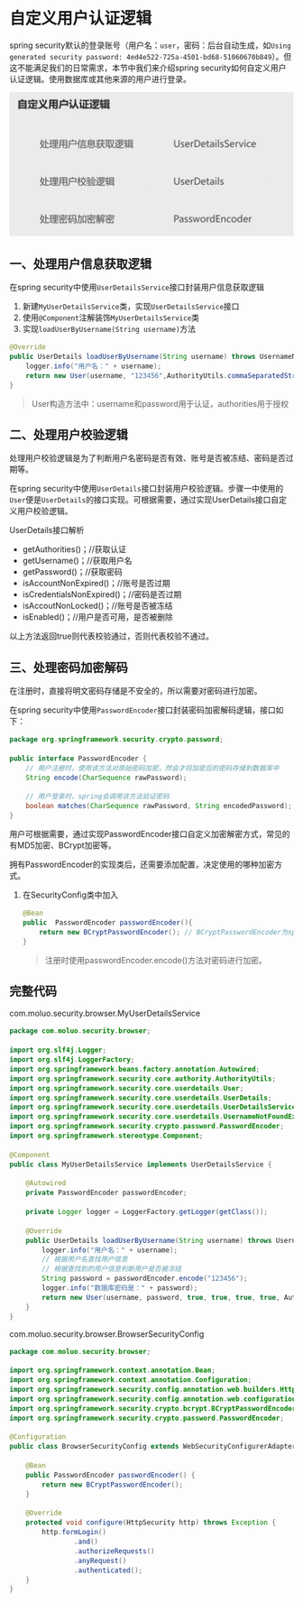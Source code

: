 # 自定义用户认证逻辑

spring security默认的登录账号（用户名：`user`，密码：后台自动生成，如`Using generated security password: 4ed4e522-725a-4501-bd68-51060670b849`）。但这不能满足我们的日常需求，本节中我们来介绍spring security如何自定义用户认证逻辑。使用数据库或其他来源的用户进行登录。

![](./media/自定义用户认证逻辑.png)

## 一、处理用户信息获取逻辑

在spring security中使用`UserDetailsService`接口封装用户信息获取逻辑

 1. 新建`MyUserDetailsService`类，实现`UserDetailsService`接口
 2. 使用`@Component`注解装饰`MyUserDetailsService`类
 3. 实现`loadUserByUsername(String username)`方法
```java
@Override
public UserDetails loadUserByUsername(String username) throws UsernameNotFoundException {
	logger.info("用户名：" + username);
	return new User(username, "123456",AuthorityUtils.commaSeparatedStringToAuthorityList("admin"));
}
```
> User构造方法中：username和password用于认证，authorities用于授权

## 二、处理用户校验逻辑

处理用户校验逻辑是为了判断用户名密码是否有效、账号是否被冻结、密码是否过期等。

在spring security中使用`UserDetails`接口封装用户校验逻辑。步骤一中使用的`User`便是`UserDetails`的接口实现。可根据需要，通过实现UserDetails接口自定义用户校验逻辑。

UserDetails接口解析

- getAuthorities()；//获取认证
- getUsername()；//获取用户名
- getPassword()；//获取密码
- isAccountNonExpired()；//账号是否过期
- isCredentialsNonExpired()；//密码是否过期
- isAccoutNonLocked()；//账号是否被冻结
- isEnabled()；//用户是否可用，是否被删除

以上方法返回true则代表校验通过，否则代表校验不通过。

## 三、处理密码加密解码

在注册时，直接将明文密码存储是不安全的，所以需要对密码进行加密。

在spring security中使用`PasswordEncoder`接口封装密码加密解码逻辑，接口如下：

```java
package org.springframework.security.crypto.password;

public interface PasswordEncoder {
    // 用户注册时，使用该方法对原始密码加密，然会才将加密后的密码存储到数据库中
	String encode(CharSequence rawPassword);

    // 用户登录时，spring会调用该方法验证密码
	boolean matches(CharSequence rawPassword, String encodedPassword);
}
```

用户可根据需要，通过实现PasswordEncoder接口自定义加密解密方式，常见的有MD5加密、BCrypt加密等。

拥有PasswordEncoder的实现类后，还需要添加配置，决定使用的哪种加密方式。

1. 在SecurityConfig类中加入

   ```java
   @Bean
   public  PasswordEncoder passwordEncoder(){
       return new BCryptPasswordEncoder(); // BCryptPasswordEncoder为spring中提供的PasswordEncoder实现类
   }
   ```

   > 注册时使用passwordEncoder.encode()方法对密码进行加密。

## 完整代码

com.moluo.security.browser.MyUserDetailsService

```java
package com.moluo.security.browser;

import org.slf4j.Logger;
import org.slf4j.LoggerFactory;
import org.springframework.beans.factory.annotation.Autowired;
import org.springframework.security.core.authority.AuthorityUtils;
import org.springframework.security.core.userdetails.User;
import org.springframework.security.core.userdetails.UserDetails;
import org.springframework.security.core.userdetails.UserDetailsService;
import org.springframework.security.core.userdetails.UsernameNotFoundException;
import org.springframework.security.crypto.password.PasswordEncoder;
import org.springframework.stereotype.Component;

@Component
public class MyUserDetailsService implements UserDetailsService {

    @Autowired
    private PasswordEncoder passwordEncoder;

    private Logger logger = LoggerFactory.getLogger(getClass());

    @Override
    public UserDetails loadUserByUsername(String username) throws UsernameNotFoundException {
        logger.info("用户名：" + username);
        // 根据用户名查找用户信息
        // 根据查找到的用户信息判断用户是否被冻结
        String password = passwordEncoder.encode("123456");
        logger.info("数据库密码是：" + password);
        return new User(username, password, true, true, true, true, AuthorityUtils.commaSeparatedStringToAuthorityList("admin"));
    }
}
```



com.moluo.security.browser.BrowserSecurityConfig

```java
package com.moluo.security.browser;

import org.springframework.context.annotation.Bean;
import org.springframework.context.annotation.Configuration;
import org.springframework.security.config.annotation.web.builders.HttpSecurity;
import org.springframework.security.config.annotation.web.configuration.WebSecurityConfigurerAdapter;
import org.springframework.security.crypto.bcrypt.BCryptPasswordEncoder;
import org.springframework.security.crypto.password.PasswordEncoder;

@Configuration
public class BrowserSecurityConfig extends WebSecurityConfigurerAdapter {

    @Bean
    public PasswordEncoder passwordEncoder() {
        return new BCryptPasswordEncoder();
    }

    @Override
    protected void configure(HttpSecurity http) throws Exception {
        http.formLogin()
                .and()
                .authorizeRequests()
                .anyRequest()
                .authenticated();
    }
}
```